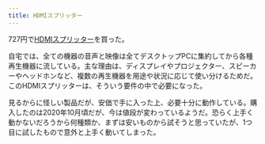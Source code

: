```yaml
---
title: HDMIスプリッター
---
```


727円で[HDMIスプリッター](https://www.amazon.co.jp/dp/B00KNJ871C)を買った。

自宅では、全ての機器の音声と映像は全てデスクトップPCに集約してから各種再生機器に流している。主な理由は、ディスプレイやプロジェクター、スピーカーやヘッドホンなど、複数の再生機器を用途や状況に応じて使い分けるためだ。このHDMIスプリッターは、そういう要件の中で必要になった。

見るからに怪しい製品だが、安価で手に入った上、必要十分に動作している。購入したのは2020年10月頃だが、今は値段が変わっているようだ。恐らく上手く動かないだろうから何種類か、まずは安いものから試そうと思っていたが、1つ目に試したもので意外と上手く動いてしまった。
